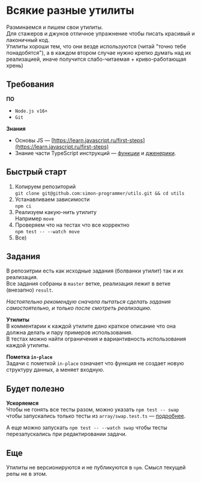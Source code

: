 # Всякие разные утилиты

Разминаемся и пишем свои утилиты.\
Для стажеров и джунов отличное упражнение чтобы писать красивый и лаконичный код.\
Утилиты хороши тем, что они везде используются (читай "точно тебе понадобятся"), а в каждом втором случае нужно крепко думать над их реализацией, иначе получится слабо-читаемая + криво-работающая хрень)

## Требования

**ПО**

-   `Node.js v16+`
-   `Git`

**Знания**

-   Основы JS — [https://learn.javascript.ru/first-steps](https://learn.javascript.ru/first-steps)
-   Знание части TypeScript инструкций — [функции](https://www.typescriptlang.org/docs/handbook/2/functions.html) и [дженерики](https://www.typescriptlang.org/docs/handbook/2/generics.html).

## Быстрый старт

1. Копируем репозиторий \
   `git clone git@github.com:simon-programmer/utils.git && cd utils`
2. Устанавливаем зависимости \
   `npm ci`
3. Реализуем какую-нить утилиту \
   Например `move`
4. Проверяем что на тестах что все корректно \
   `npm test -- --watch move`
5. Все)

## Задания

В репозитрии есть как исходные задания (болванки утилит) так и их реализация.\
Все задания собраны в `master` ветке, реализация лежит в ветке (внезапно) `result`.

_Настоятельно рекомендую сначала пытаться сделать задания самостоятельно, и только после смотреть реализацию._

**Утилиты**\
В комментарии к каждой утилите дано краткое описание что она должна делать и пару примеров использования.\
В тестах можно найти ограничения и вариантивность использования каждой утилиты.

**Пометка `in-place`**\
Задачи с пометкой `in-place` означает что функция не создает новую структуру данных, а меняет входную.

## Будет полезно

**Ускоряемся**\
Чтобы не гонять все тесты разом, можно указать `npm test -- swap` чтобы запускались только тесты из `array/swap.test.ts` — [подробнее](https://jestjs.io/docs/cli#jest-regexfortestfiles).

А еще можно запускать `npm test -- --watch swap` чтобы тесты перезапускались при редактировании задачи.

## Еще

Утилиты не версионируются и не публикуются в `npm`. Смысл текущей репы не в этом.
